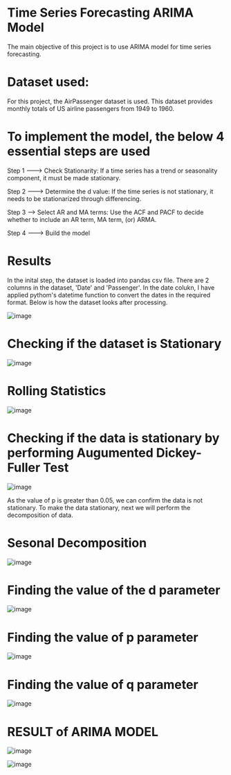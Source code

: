# Time Series Forecasting ARIMA Model

The main objective of this project is to use ARIMA model for time series forecasting. 

# Dataset used:

For this project, the AirPassenger dataset is used. This dataset provides monthly totals of US airline passengers from 1949 to 1960. 

# To implement the model, the below 4 essential steps are used

Step 1 --->  Check Stationarity: 
If a time series has a trend or seasonality component, it must be made stationary.

Step 2 ---> Determine the d value: 
If the time series is not stationary, it needs to be stationarized through differencing.

Step 3 --> Select AR and MA terms: 
Use the ACF and PACF to decide whether to include an AR term, MA term, (or) ARMA.

Step 4 ---> Build the model

# Results

In the inital step, the dataset is loaded into pandas csv file. There are 2 columns in the dataset, 'Date' and 'Passenger'. In the date colukn, I have applied pythom's datetime function to convert the dates in the required format. Below is how the dataset looks after processing. 


![image](https://user-images.githubusercontent.com/103538049/210273982-289496ac-bd76-45c1-a9cb-57f0a06572d2.png)

# Checking if the dataset is Stationary

![image](https://user-images.githubusercontent.com/103538049/210274086-7a40675a-b324-45d3-801e-bb6d67753c19.png)


# Rolling Statistics

![image](https://user-images.githubusercontent.com/103538049/210274145-a4cd57ca-bc50-4c50-bb81-a53ab2908b20.png)


# Checking if the data is stationary by performing Augumented Dickey-Fuller Test

![image](https://user-images.githubusercontent.com/103538049/210274221-f71976d0-93da-4bcc-a301-adaa6f095654.png)


As the value of p is greater than 0.05, we can confirm the data is not stationary. To make the data stationary, next we will perform the decomposition of data. 


# Sesonal Decomposition

![image](https://user-images.githubusercontent.com/103538049/210274316-5e68a3fd-f301-4047-aafb-7daa32c52919.png)


# Finding the value of the d parameter



![image](https://user-images.githubusercontent.com/103538049/210274585-a77689ed-8b7e-443d-9c25-3d82363c786c.png)




# Finding the value of p parameter

![image](https://user-images.githubusercontent.com/103538049/210274722-3aaa15df-b21b-47fb-8b0c-7e5c1284b67e.png)





# Finding the value of q parameter



![image](https://user-images.githubusercontent.com/103538049/210274751-c88f5442-5d70-4555-8ce0-66424319c434.png)



# RESULT of ARIMA MODEL


![image](https://user-images.githubusercontent.com/103538049/210274813-8fc9cee1-bb81-4938-b5bd-52f63f9dcefb.png)



![image](https://user-images.githubusercontent.com/103538049/210274833-86180497-6b33-4f20-b76f-559036ae4801.png)





